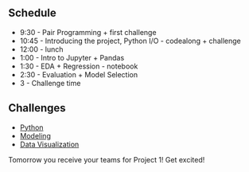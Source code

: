 ## Schedule
* 9:30 - Pair Programming + first challenge
* 10:45 - Introducing the project, Python I/O - codealong + challenge
* 12:00 - lunch
* 1:00 - Intro to Jupyter + Pandas
* 1:30 - EDA + Regression - notebook
* 2:30 - Evaluation + Model Selection
* 3 - Challenge time

## Challenges
- [Python](python_challenges.md)
- [Modeling](modeling_challenges.md)
- [Data Visualization](dataviz_challenges.md)


Tomorrow you receive your teams for Project 1! Get excited!
